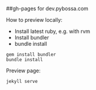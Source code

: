 ##gh-pages for dev.pybossa.com

How to preview locally:

* Install latest ruby, e.g. with rvm
* Install bundler
* bundle install

```
gem install bundler
bundle install
```

Preview page:

```
jekyll serve
```